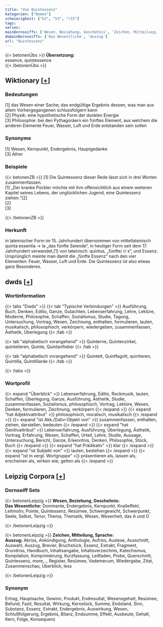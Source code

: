 ```yaml
---
title: "die Quintessenz"
kategorien: ["Nomen"]
schwierigkeit: ["k3", "h3", "r15"]
tags:
series:
mainDornseiffs: ['Wesen, Beziehung, Geschehnis', 'Zeichen, Mitteilung, Sprache']
domainDornseiffs: ['Das Wesentliche', 'Auszug']
url: "Quintessenz"
---
```


{{< betonenÜbs >}}
**Übersetzung:**  
essence, quintessence  
{{< /betonenÜbs >}}

## Wiktionary [[+](https://de.wiktionary.org/wiki/Quintessenz)]

### Bedeutungen
[1] das Wesen einer Sache; das endgültige Ergebnis dessen, was man aus allem Vorhergegangenen schlussfolgern kann  
[2] Physik: eine hypothetische Form der dunklen Energie  
[3] Philosophie: bei den Pythagoräern ein fünftes Element, aus welchem die anderen Elemente Feuer, Wasser, Luft und Erde entstanden sein sollen  

### Synonyme
[1] Wesen, Kernpunkt, Endergebnis, Hauptgedanke  
[3] Äther  

### Beispiele
{{< betonenZB >}}
[1] Die Quintessenz dieser Rede lässt sich in drei Worten zusammenfassen.  
[1] „Der kranke Pückler möchte mit ihm offensichtlich aus einem weiteren Kapitel seines Lebens, der unglücklichen Jugend, eine Quintessenz ziehen.“[2]  
[2]  
[3]  

{{< /betonenZB >}}
### Herkunft
in lateinischer Form im 15. Jahrhundert übernommen von mittellateinisch quinta essentia → la „das fünfte Seiende“, in heutiger Form seit dem 17. Jahrhundert verwendet,[1] von lateinisch: quintus, „fünfte/ r/ s“, und Essenz. Ursprünglich meinte man damit die „fünfte Essenz“ nach den vier Elementen: Feuer, Wasser, Luft und Erde. Die Quintessenz ist also etwas ganz Besonderes.  



## dwds [[+](https://www.dwds.de/wb/Quintessenz)]

### Wortinformation
{{< tabs "Dwds" >}}
{{< tab "Typische Verbindungen" >}}
Ausführung, Buch, Denken, Editio, Ganze, Gutachten, Lebenserfahrung, Lehre, Lektüre, Moderne, Philosophie, Schaffen, Sozialismus, Studie, Tagung, Untersuchung, Vortrag, Wesen, Zeichnung, enthalten, formulieren, lauten, musikalisch, philosophisch, verkörpern, wiedergeben, zusammenfassen, Ästhetik, Überlegung
{{< /tab >}}

{{< tab "alphabetisch vorangehend" >}}
Quinterne, Quintenzirkel, quintelieren, Quinte, Quintanfieber
{{< /tab >}}

{{< tab "alphabetisch vorangehend" >}}
Quintett, Quintfagott, quintieren, Quintilla, Quintilliarde
{{< /tab >}}

{{< /tabs >}}

### Wortprofil
{{< expand "Überblick" >}} Lebenserfahrung, Editio, Rockmusik, lauten, Schaffen, Überlegung, Ganze, Ausführung, Ästhetik, Studie, zusammenfassen, Sozialismus, philosophisch, Vortrag, Lektüre, Wesen, Denken, formulieren, Zeichnung, verkörpern {{< /expand >}}
{{< expand "hat Adjektivattribut" >}} philosophisch, moralisch, musikalisch {{< /expand >}}
{{< expand "ist Akk./Dativ-Objekt von" >}} zusammenfassen, enthalten, ziehen, darstellen, bedeuten {{< /expand >}}
{{< expand "hat Genitivattribut" >}} Lebenserfahrung, Ausführung, Überlegung, Ästhetik, Vortrag, Erfahrung, Wesen, Schaffen, Urteil, Lehre, Studie, Aussage, Untersuchung, Bericht, Ganze, Erkenntnis, Denken, Philosophie, Stück, Buch {{< /expand >}}
{{< expand "hat Prädikativ" >}} klar {{< /expand >}}
{{< expand "ist Subjekt von" >}} lauten, bestehen {{< /expand >}}
{{< expand "ist in vergl. Wortgruppe" >}} präsentieren als, lassen als, erscheinen als, wirken wie, gelten als {{< /expand >}}

## Leipzig Corpora [[+](https://corpora.uni-leipzig.de/en/res?word=Quintessenz&corpusId=deu_newscrawl-public_2018)]

### Dornseiff Sets
{{< betonenLeipzig >}}
**Wesen, Beziehung, Geschehnis:**  
**Das Wesentliche:** Dominante, Endergebnis, Kernpunkt, Knalleffekt, Leitmotiv, Pointe, Quintessenz, Resümee, Schwergewicht, Schwerpunkt, Seele, Selbst, Tenor, Thema, Thematik, Wesen, Wesenheit, das A und O  

{{< /betonenLeipzig >}}


{{< betonenLeipzig >}}
**Zeichen, Mitteilung, Sprache:**  
**Auszug:** Abriss, Ankündigung, Anthologie, Aufriss, Auslese, Ausschnitt, Auswahl, Auszug, Brevier, Bruchstück, Essenz, Extrakt, Fragment, Grundriss, Handbuch, Inhaltsangabe, Inhaltsverzeichnis, Katechismus, Kompilation, Komprimierung, Kurzfassung, Leitfaden, Probe, Querschnitt, Quintessenz, more..., Register, Resümee, Vademecum, Wiedergabe, Zitat, Zusammenschau, Überblick, less  

{{< /betonenLeipzig >}}

### Synonym
Ertrag, Hauptsache, Gewinn, Produkt, Endresultat, Wesensgehalt, Resümee, Befund, Fazit, Resultat, Wirkung, Kernstück, Summe, Endstand, Sinn, Substanz, Essenz, Extrakt, Endergebnis, Auswirkung, Wesen, Schlußfolgerung, Ergebnis, Bilanz, Endsumme, Effekt, Ausbeute, Gehalt, Kern, Folge, Konsequenz

